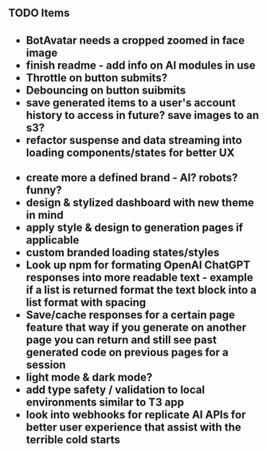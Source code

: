 <h2>TODO Items <h2>
<ul>

<li>BotAvatar needs a cropped zoomed in face image</li>
<li>finish readme - add info on AI modules in use</li>
<li>Throttle on button submits?</li>
<li>Debouncing on button suibmits</li>
<li>save generated items to a user's account history to access in future? save images to an s3?</li>
<li>refactor suspense and data streaming into loading components/states for better UX</li>

<br>
<li>create more a defined brand - AI? robots? funny?</li>
<li>design & stylized dashboard with new theme in mind</li>
<li>apply style & design to generation pages if applicable</li>
<li>custom branded loading states/styles</li>
<li>Look up npm for formating OpenAI ChatGPT responses into more readable text - example if a list is returned format the text block into a list format with spacing</li>
<li>Save/cache responses for a certain page feature that way if you generate on another page you can return and still see past generated code on previous pages for a session</li>
<li>light mode & dark mode?</li>
<li>add type safety / validation to local environments similar to T3 app</li>
<li>look into webhooks for replicate AI APIs for better user experience that assist with the terrible cold starts</li>
</ul>
